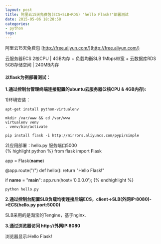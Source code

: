 ```yaml
---
layout: post
title: 阿里云15天免费包(ECS+SLB+RDS) "hello Flask!"部署测试
date: 2015-05-06 18:28:58
categories:
- python
tags:
---
```


阿里云15天免费包 [http://free.aliyun.com/](http://free.aliyun.com/)

云服务器ECS 2核CPU | 4GB内存 +  负载均衡SLB 1Mbps带宽 +  云数据库RDS 5GB存储空间 | 240MB内存


#### 以flask为例部署测试：

**1.通过控制台管理终端连接配置的ubuntu云服务器(2核CPU & 4GB内存):**

1)环境安装：  

```
apt-get install python-virtualenv

mkdir /var/www && cd /var/www
virtualenv venv
. venv/bin/activate

pip install flask -i http://mirrors.aliyuncs.com/pypi/simple
```

2)应用部署：hello.py 服务端口5000  
{% highlight python %}
from flask import Flask

app = Flask(__name__)

@app.route("/")
def hello():
    return "Hello Flask!"

if __name__ = "__main__":
	app.run(host='0.0.0.0');
{% endhighlight %}

```
python hello.py
```


**2.通过控制台配置SLB负载均衡连接后端ECS，client->SLB(外网IP:8080)->ECS(hello.py port:5000)**

SLB采用的是淘宝的Tengine，基于nginx.  

**3.通过浏览器访问 http://外网IP:8080**

浏览器显示:Hello Flask!
